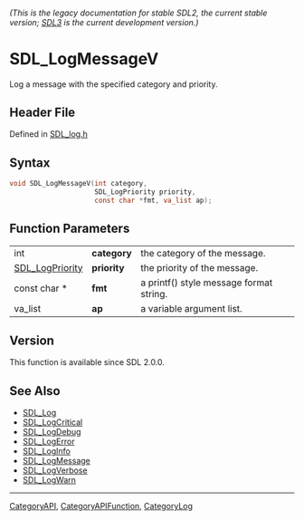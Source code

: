 ###### (This is the legacy documentation for stable SDL2, the current stable version; [SDL3](https://wiki.libsdl.org/SDL3/) is the current development version.)
# SDL_LogMessageV

Log a message with the specified category and priority.

## Header File

Defined in [SDL_log.h](https://github.com/libsdl-org/SDL/blob/SDL2/include/SDL_log.h)

## Syntax

```c
void SDL_LogMessageV(int category,
                     SDL_LogPriority priority,
                     const char *fmt, va_list ap);
```

## Function Parameters

|                                    |              |                                         |
| ---------------------------------- | ------------ | --------------------------------------- |
| int                                | **category** | the category of the message.            |
| [SDL_LogPriority](SDL_LogPriority) | **priority** | the priority of the message.            |
| const char *                       | **fmt**      | a printf() style message format string. |
| va_list                            | **ap**       | a variable argument list.               |

## Version

This function is available since SDL 2.0.0.

## See Also

- [SDL_Log](SDL_Log)
- [SDL_LogCritical](SDL_LogCritical)
- [SDL_LogDebug](SDL_LogDebug)
- [SDL_LogError](SDL_LogError)
- [SDL_LogInfo](SDL_LogInfo)
- [SDL_LogMessage](SDL_LogMessage)
- [SDL_LogVerbose](SDL_LogVerbose)
- [SDL_LogWarn](SDL_LogWarn)

----
[CategoryAPI](CategoryAPI), [CategoryAPIFunction](CategoryAPIFunction), [CategoryLog](CategoryLog)

